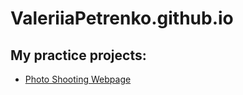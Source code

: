 # ValeriiaPetrenko.github.io
## My practice projects:
* [Photo Shooting Webpage](/practice_11_12/main.html)
